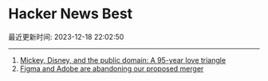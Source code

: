 # Hacker News Best

最近更新时间: 2023-12-18 22:02:50

--- 
1. [Mickey, Disney, and the public domain: A 95-year love triangle](https://web.law.duke.edu/cspd/mickey/) 
2. [Figma and Adobe are abandoning our proposed merger](https://www.figma.com/blog/figma-adobe-abandon-proposed-merger/) 
